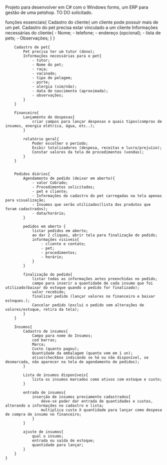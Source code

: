 Projeto para desenvolver em C# com o Windows forms, um ERP para gestão de uma petshop. TO DO solicitado.

funções essenciais{
        Cadastro do cliente{
            um cliente pode possuir mais de um pet.
            Cadastro do pet precisa estar vinculado a um cliente
                Informações necessárias do cliente{
                    - Nome;
                    - telefone;
                    - endereço (opcional);
                    - lista de pets;
					- Observações;
                }
        }

        Cadastro de pet{
            Pet precisa ter um tutor (dono);
            Informações necessárias para o pet{
                - tutor;
                - Nome do pet;
                - raça;
                - vacinado;
                - tipo de pelagem;
                - porte;
                - alergia (sim/não);
                - data de nascimento (aproximada);
                - observações;
            }
        }
        
        Financeiro{
            Lançamento de despesas{
                criar campos para lançar despesas e quais tipos(compras de insumos, energia elétrica, água, etc..);
            }

            relatório geral{
                Poder escolher o período;
                Exibir totalizadores (despesa, receitas e lucro/prejuízo);
                Constar valores da tela de procedimentos (vendas);
            }
        }

        
        Pedidos diários{
            Agendamento de pedido (deixar em aberto){
                - valor Cobrado;
                - Procedimentos solicitados;
                - pet e cliente;
                - Informações do cadastro do pet carregadas na tela apenas para visualização;
                - Insumos que serão utilizados(lista dos produtos que foram cadastrados);
                - data/horário;
            }

            pedidos em aberto {
                listar pedidos em aberto;
                ao dar 2 cliques, abrir tela para finalização do pedido;
                informações visiveis{
                    - cliente e contato;
                    - pet;
                    - procedimentos;
                    - horário;
                }
            }

            finalização do pedido{
                listar todas as informações antes preenchidas no pedido;
                campo para inserir a quantidade de cada insumo que foi utilizado(baixar do estoque quando o pedido for finalizado);
                valor recebido;
                finalizar pedido (lançar valores no financeiro e baixar estoques.);
                Cancelar pedido (exclui o pedido sem alterações de valores/estoque, retira da tela);
            }
        }

        Insumos{
            Cadastro de insumos{
                Campo para nome do Insumos;
                cod barras;
                Marca;
                Custo (quanto pagou);
                Quantidade da embalagem (quanto vem em 1 un);
                ativo(checkbox indicando se há ou não disponível, se desmarcada, não aparecer na tela de agendamento de pedidos);
            }

            Lista de insumos disponíveis{
                lista os insumos marcados como ativos com estoque e custo;
            }

            entrada de insumos{
                inserção de insumos previamente cadastrados{
                    deve-se poder dar entrada de quantidades e custos, alterando a informações no cadastro e lista;
                    multiplica custo X quantidade para lançar como despesa de compra de insumo no financeiro;
                }
            }

            ajuste de insumos{
                qual o insumo;
                entrada ou saída de estoque;
                quantidade para lançar;
            }
        }
    }

